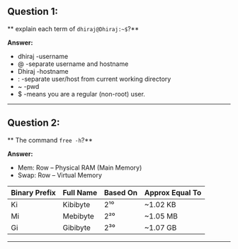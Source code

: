 ## Question 1:
** explain each term of `dhiraj@Dhiraj:~$`?**

**Answer:** 
- dhiraj -username
- @ -separate username and hostname
- Dhiraj -hostname
- : -separate user/host from current working directory
- ~ -pwd
- $ -means you are a regular (non-root) user.

---

## Question 2:
** The command `free -h`?**

**Answer:** 
- Mem: Row – Physical RAM (Main Memory)
- Swap: Row – Virtual Memory

 | Binary Prefix | Full Name  | Based On | Approx Equal To |
|---------------|------------|----------|------------------|
| Ki            | Kibibyte   | 2¹⁰      | ~1.02 KB         |
| Mi            | Mebibyte   | 2²⁰      | ~1.05 MB         |
| Gi            | Gibibyte   | 2³⁰      | ~1.07 GB         |

---
